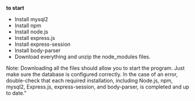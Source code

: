 **to start**
- Install mysql2
- Install npm
- Install node.js
- Install express.js
- Install express-session
- Install body-parser
- Download everything and unzip the node_modules files.

Note: Downloading all the files should allow you to start the program. Just make sure the database is configured correctly. In the case of an error, double-check that each required installation, including Node.js, npm, mysql2, Express.js, express-session, and body-parser, is completed and up to date."

